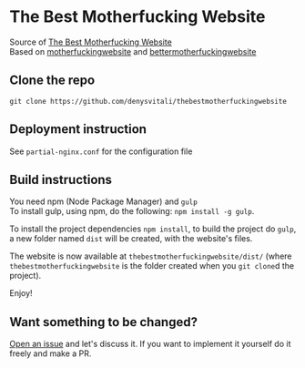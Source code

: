 # The Best Motherfucking Website
Source of [The Best Motherfucking Website](https://thebestmotherfucking.website)  
Based on [motherfuckingwebsite](http://motherfuckingwebsite.com/) and [bettermotherfuckingwebsite](http://bettermotherfuckingwebsite.com/)

## Clone the repo
`git clone https://github.com/denysvitali/thebestmotherfuckingwebsite`

## Deployment instruction
See `partial-nginx.conf` for the configuration file  
## Build instructions
You need npm (Node Package Manager) and `gulp`  
To install gulp, using npm, do the following: `npm install -g gulp`.  

To install the project dependencies `npm install`, to build the project do `gulp`, a new folder named `dist` will be created, with the website's files.

The website is now available at `thebestmotherfuckingwebsite/dist/` (where `thebestmotherfuckingwebsite` is the folder created when you `git clone`d the project).  

Enjoy!

## Want something to be changed?
[Open an issue](https://github.com/denysvitali/thebestmotherfuckingwebsite/issues) and let's discuss it. If you want to implement it yourself do it freely and make a PR.
